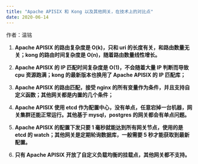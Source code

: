 ```yaml
---
title: "Apache APISIX 和 Kong 以及其他网关，在技术上的对比点"
date: 2020-06-14 
---  
```


作者：温铭 

1. **Apache APISIX 的路由复杂度是 O(k)，只和 uri 的长度有关，和路由数量无关；kong 的路由时间复杂度是 O(n)，随着路由数量线性增长。**

2. **Apache APISIX 的 IP 匹配时间复杂度是 O(1)，不会随着大量 IP 判断而导致 cpu 资源跑满；kong 的最新版本也换用了 Apache APISIX 的 IP 匹配库；**

3. **Apache APISIX 的路由匹配，接受 nginx 的所有变量作为条件，并且支持自定义函数；其他网关都是内置的几个条件；**

4. **Apache APISIX 使用 etcd 作为配置中心，没有单点，任意宕掉一台机器，网关集群还能正常运行。其他基于 mysql，postgres 的网关都会有单点问题。**

5. **Apache APISIX 的配置下发只要 1 毫秒就能达到所有网关节点，使用的是 etcd 的 watch；其他网关是定期轮询数据库，一般需要 5 秒才能获取到最新配置。**

6. **只有 Apache APISIX 开放了自定义负载均衡的挂载点，其他网关都不支持。**
